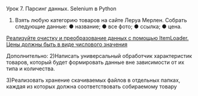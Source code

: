 Урок 7. Парсинг данных. Selenium в Python
1) Взять любую категорию товаров на сайте Леруа Мерлен. Собрать следующие данные:
● название;
● все фото;
● ссылка;
● цена.

[Реализуйте очистку и преобразование данных с помощью ItemLoader. Цены должны быть в виде числового значения]([https://github.com/Rusta12/CrawlingParsingScraping-Python/blob/master/Lesson%207/leroyparser/spiders/leroymerlin.py](https://github.com/elfobey/internet_data_collection/blob/lesson7/run.py))

Дополнительно:
2)Написать универсальный обработчик характеристик товаров, который будет формировать данные вне зависимости от их типа и количества.

3)Реализовать хранение скачиваемых файлов в отдельных папках, каждая из которых должна соответствовать собираемому товару
